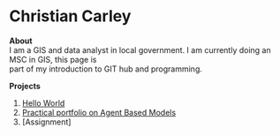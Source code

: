 
# Christian Carley


__About__  
I am a GIS and data analyst in local government. I am currently doing an MSC in GIS, this page is  
part of my introduction to GIT hub and programming.


__Projects__

1. [Hello World](https://github.com/cman2000/Hello-World)
2. [Practical portfolio on Agent Based Models](https://github.com/cman2000/Portfolioabm)
3. [Assignment]




